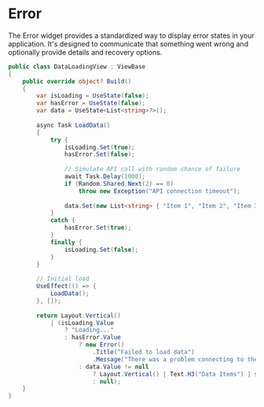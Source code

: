 # Error

The Error widget provides a standardized way to display error states in your application. It's designed to communicate that something went wrong and optionally provide details and recovery options.

```csharp demo-tabs
public class DataLoadingView : ViewBase
{
    public override object? Build()
    {
        var isLoading = UseState(false);
        var hasError = UseState(false);
        var data = UseState<List<string>?>();
        
        async Task LoadData()
        {
            try {
                isLoading.Set(true);
                hasError.Set(false);
                
                // Simulate API call with random chance of failure
                await Task.Delay(1000);
                if (Random.Shared.Next(2) == 0)
                    throw new Exception("API connection timeout");
                    
                data.Set(new List<string> { "Item 1", "Item 2", "Item 3" });
            }
            catch {
                hasError.Set(true);
            }
            finally {
                isLoading.Set(false);
            }
        }
        
        // Initial load
        UseEffect(() => {
            LoadData();
        }, []);
        
        return Layout.Vertical()
            | (isLoading.Value 
                ? "Loading..." 
                : hasError.Value 
                    ? new Error()
                        .Title("Failed to load data")
                        .Message("There was a problem connecting to the server")
                    : data.Value != null 
                        ? Layout.Vertical() | Text.H3("Data Items") | string.Join(", ", data.Value)
                        : null);
    }
}
```

<WidgetDocs Type="Ivy.Error" ExtensionTypes="Ivy.ErrorExtensions" SourceUrl="https://github.com/Ivy-Interactive/Ivy-Framework/blob/main/Ivy/Widgets/Primitives/Error.cs"/> 